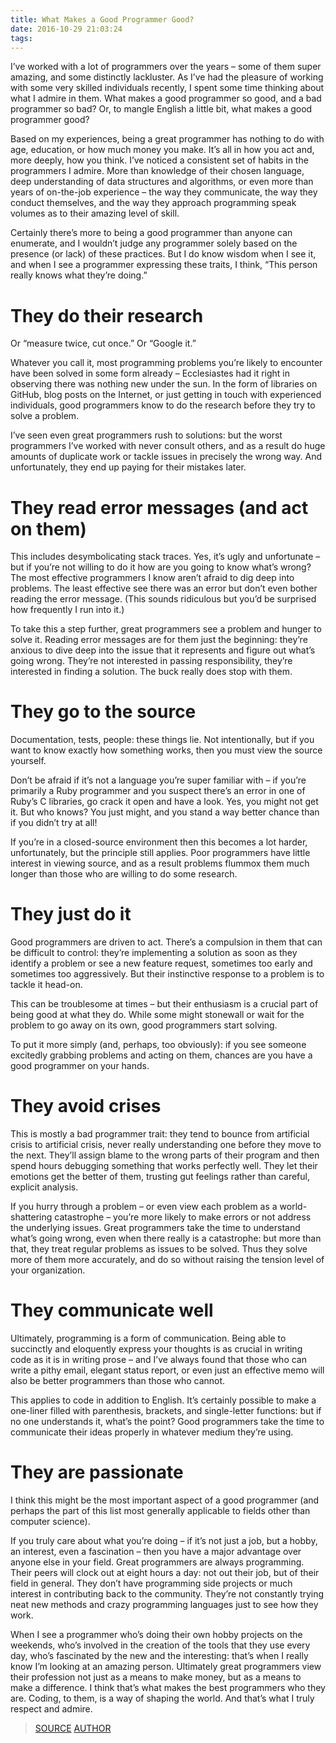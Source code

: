 ```yaml
---
title: What Makes a Good Programmer Good?
date: 2016-10-29 21:03:24
tags:
---
```


I’ve worked with a lot of programmers over the years – some of them super amazing, and some distinctly lackluster. As I’ve had the pleasure of working with some very skilled individuals recently, I spent some time thinking about what I admire in them. What makes a good programmer so good, and a bad programmer so bad? Or, to mangle English a little bit, what makes a good programmer good?

Based on my experiences, being a great programmer has nothing to do with age, education, or how much money you make. It’s all in how you act and, more deeply, how you think. I’ve noticed a consistent set of habits in the programmers I admire. More than knowledge of their chosen language, deep understanding of data structures and algorithms, or even more than years of on-the-job experience – the way they communicate, the way they conduct themselves, and the way they approach programming speak volumes as to their amazing level of skill.

Certainly there’s more to being a good programmer than anyone can enumerate, and I wouldn’t judge any programmer solely based on the presence (or lack) of these practices. But I do know wisdom when I see it, and when I see a programmer expressing these traits, I think, “This person really knows what they’re doing.”
<!-- more -->

# They do their research

Or “measure twice, cut once.” Or “Google it.”

Whatever you call it, most programming problems you’re likely to encounter have been solved in some form already – Ecclesiastes had it right in observing there was nothing new under the sun. In the form of libraries on GitHub, blog posts on the Internet, or just getting in touch with experienced individuals, good programmers know to do the research before they try to solve a problem.

I’ve seen even great programmers rush to solutions: but the worst programmers I’ve worked with never consult others, and as a result do huge amounts of duplicate work or tackle issues in precisely the wrong way. And unfortunately, they end up paying for their mistakes later.

# They read error messages (and act on them)

This includes desymbolicating stack traces. Yes, it’s ugly and unfortunate – but if you’re not willing to do it how are you going to know what’s wrong? The most effective programmers I know aren’t afraid to dig deep into problems. The least effective see there was an error but don’t even bother reading the error message. (This sounds ridiculous but you’d be surprised how frequently I run into it.)

To take this a step further, great programmers see a problem and hunger to solve it. Reading error messages are for them just the beginning: they’re anxious to dive deep into the issue that it represents and figure out what’s going wrong. They’re not interested in passing responsibility, they’re interested in finding a solution. The buck really does stop with them.

# They go to the source

Documentation, tests, people: these things lie. Not intentionally, but if you want to know exactly how something works, then you must view the source yourself.

Don’t be afraid if it’s not a language you’re super familiar with – if you’re primarily a Ruby programmer and you suspect there’s an error in one of Ruby’s C libraries, go crack it open and have a look. Yes, you might not get it. But who knows? You just might, and you stand a way better chance than if you didn’t try at all!

If you’re in a closed-source environment then this becomes a lot harder, unfortunately, but the principle still applies. Poor programmers have little interest in viewing source, and as a result problems flummox them much longer than those who are willing to do some research.

# They just do it

Good programmers are driven to act. There’s a compulsion in them that can be difficult to control: they’re implementing a solution as soon as they identify a problem or see a new feature request, sometimes too early and sometimes too aggressively. But their instinctive response to a problem is to tackle it head-on.

This can be troublesome at times – but their enthusiasm is a crucial part of being good at what they do. While some might stonewall or wait for the problem to go away on its own, good programmers start solving.

To put it more simply (and, perhaps, too obviously): if you see someone excitedly grabbing problems and acting on them, chances are you have a good programmer on your hands.

# They avoid crises

This is mostly a bad programmer trait: they tend to bounce from artificial crisis to artificial crisis, never really understanding one before they move to the next. They’ll assign blame to the wrong parts of their program and then spend hours debugging something that works perfectly well. They let their emotions get the better of them, trusting gut feelings rather than careful, explicit analysis.

If you hurry through a problem – or even view each problem as a world-shattering catastrophe – you’re more likely to make errors or not address the underlying issues. Great programmers take the time to understand what’s going wrong, even when there really is a catastrophe: but more than that, they treat regular problems as issues to be solved. Thus they solve more of them more accurately, and do so without raising the tension level of your organization.

# They communicate well

Ultimately, programming is a form of communication. Being able to succinctly and eloquently express your thoughts is as crucial in writing code as it is in writing prose – and I’ve always found that those who can write a pithy email, elegant status report, or even just an effective memo will also be better programmers than those who cannot.

This applies to code in addition to English. It’s certainly possible to make a one-liner filled with parenthesis, brackets, and single-letter functions: but if no one understands it, what’s the point? Good programmers take the time to communicate their ideas properly in whatever medium they’re using.

# They are passionate

I think this might be the most important aspect of a good programmer (and perhaps the part of this list most generally applicable to fields other than computer science).

If you truly care about what you’re doing – if it’s not just a job, but a hobby, an interest, even a fascination – then you have a major advantage over anyone else in your field. Great programmers are always programming. Their peers will clock out at eight hours a day: not out their job, but of their field in general. They don’t have programming side projects or much interest in contributing back to the community. They’re not constantly trying neat new methods and crazy programming languages just to see how they work.

When I see a programmer who’s doing their own hobby projects on the weekends, who’s involved in the creation of the tools that they use every day, who’s fascinated by the new and the interesting: that’s when I really know I’m looking at an amazing person. Ultimately great programmers view their profession not just as a means to make money, but as a means to make a difference. I think that’s what makes the best programmers who they are. Coding, to them, is a way of shaping the world. And that’s what I truly respect and admire.


> [SOURCE](http://joshsymonds.com/blog/2013/11/03/what-makes-a-good-programmer-good/)
[AUTHOR](https://github.com/Veraticus)
